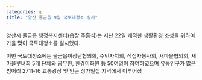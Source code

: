 ```yaml
---
categories: g
title: "양산 물금읍 9월 국토대청소 실시"
---
```

양산시 물금읍 행정복지센터(읍장 주흥식)는 지난 22일 쾌적한 생활환경 조성을 위하여 가을 맞이 국토대청소를 실시했다.

이번 국토대청소에는 물금읍이장단협의회, 주민자치회, 적십자봉사회, 새마을협의회, 새마을부녀회 5개 단체와 공무원, 환경미화원 등 50여명이 참여하였으며 유동인구가 많은 범어리 2711-16 교통광장 및 인근 상가밀집 지역에서 이루어졌